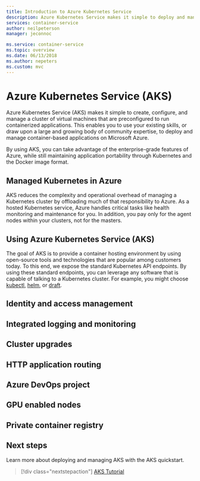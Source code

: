 ```yaml
---
title: Introduction to Azure Kubernetes Service
description: Azure Kubernetes Service makes it simple to deploy and manage container-based applications on Azure.
services: container-service
author: neilpeterson
manager: jeconnoc

ms.service: container-service
ms.topic: overview
ms.date: 06/13/2018
ms.author: nepeters
ms.custom: mvc
---
```


# Azure Kubernetes Service (AKS)

Azure Kubernetes Service (AKS) makes it simple to create, configure, and manage a cluster of virtual machines that are preconfigured to run containerized applications. This enables you to use your existing skills, or draw upon a large and growing body of community expertise, to deploy and manage container-based applications on Microsoft Azure.

By using AKS, you can take advantage of the enterprise-grade features of Azure, while still maintaining application portability through Kubernetes and the Docker image format.

## Managed Kubernetes in Azure

AKS reduces the complexity and operational overhead of managing a Kubernetes cluster by offloading much of that responsibility to Azure. As a hosted Kubernetes service, Azure handles critical tasks like health monitoring and maintenance for you. In addition, you pay only for the agent nodes within your clusters, not for the masters.

## Using Azure Kubernetes Service (AKS)

The goal of AKS is to provide a container hosting environment by using open-source tools and technologies that are popular among customers today. To this end, we expose the standard Kubernetes API endpoints. By using these standard endpoints, you can leverage any software that is capable of talking to a Kubernetes cluster. For example, you might choose [kubectl][kubectl-overview], [helm][helm], or [draft][draft].

## Identity and access management

## Integrated logging and monitoring

## Cluster upgrades

## HTTP application routing

## Azure DevOps project

## GPU enabled nodes

## Private container registry

## Next steps

Learn more about deploying and managing AKS with the AKS quickstart.

> [!div class="nextstepaction"]
> [AKS Tutorial][aks-quickstart]

<!-- LINKS - external -->
[acs-engine]: https://github.com/Azure/acs-engine
[draft]: https://github.com/Azure/draft
[helm]: https://helm.sh/
[kubectl-overview]: https://kubernetes.io/docs/user-guide/kubectl-overview/

<!-- LINKS - internal -->
[aks-quickstart]: ./kubernetes-walkthrough.md

